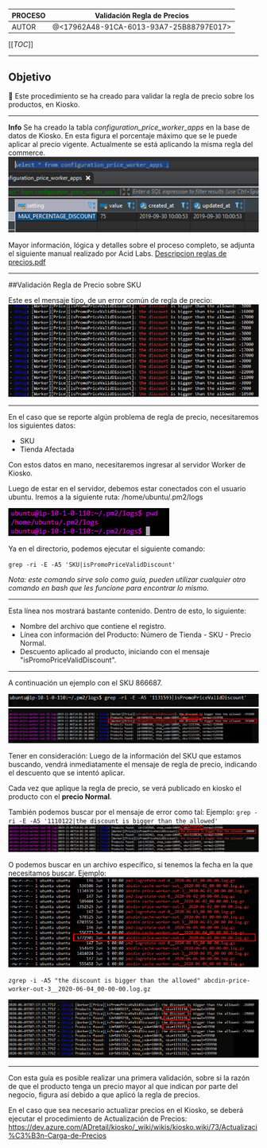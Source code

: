 | PROCESO | Validación Regla de Precios |
|--|--|
|  AUTOR| @<17962A48-91CA-6013-93A7-25B88797E017>  |

[[_TOC_]]

----

## **Objetivo** 
:dart: Este procedimiento se ha creado para validar la regla de precio sobre los productos, en Kiosko.

----
**Info** 
Se ha creado la tabla _configuration_price_worker_apps_ en la base de datos de Kiosko. En esta figura el porcentaje máximo que se le puede aplicar al precio vigente.
Actualmente se está aplicando la misma regla del commerce.
![image.png](/.attachments/image-3c9b5c1a-93e8-4cc3-ac73-c52bb1def65b.png)

Mayor información, lógica y detalles sobre el proceso completo, se adjunta el siguiente manual realizado por Acid Labs.
[Descripcion reglas de precios.pdf](/.attachments/Descripcion%20reglas%20de%20precios-cc068bb2-09f2-40f3-a132-a65cf79db142.pdf)

----

##Validación Regla de Precio sobre SKU

Este es el mensaje tipo, de un error común de regla de precio:
![image.png](/.attachments/image-5537e6ff-9491-4402-a4eb-4f55f717af32.png)

----
En el caso que se reporte algún problema de regla de precio, necesitaremos los siguientes datos:

- SKU
- Tienda Afectada

Con estos datos en mano, necesitaremos ingresar al servidor Worker de Kiosko. 

Luego de estar en el servidor, debemos estar conectados con el usuario ubuntu.
Iremos a la siguiente ruta: /home/ubuntu/.pm2/logs

![image.png](/.attachments/image-8ed25ddc-340d-41f7-aa8a-f80ea1e02abe.png)

Ya en el directorio, podemos ejecutar el siguiente comando:

`grep -ri -E -A5 'SKU|isPromoPriceValidDiscount'`

_Nota: este comando sirve solo como guía, pueden utilizar cualquier otro comando en bash que les funcione para encontrar lo mismo._

----
Esta línea nos mostrará bastante contenido. Dentro de esto, lo siguiente:

- Nombre del archivo que contiene el registro.
- Línea con información del Producto: Número de Tienda - SKU - Precio Normal.
- Descuento aplicado al producto, iniciando con el mensaje "isPromoPriceValidDiscount".
----

A continuación un ejemplo con el SKU 866687.

![image.png](/.attachments/image-af448236-723a-44fc-95c0-166e3a2d1fee.png)
![image.png](/.attachments/image-1df41c13-2353-4d15-b861-bf4aec01d15b.png)

Tener en consideración:
Luego de la información del SKU que estamos buscando, vendrá inmediatamente el mensaje de regla de precio, indicando el descuento que se
intentó aplicar.

Cada vez que aplique la regla de precio, se verá publicado en kiosko el producto con el **precio Normal**.

También podemos buscar por el mensaje de error como tal:
Ejemplo:
`grep -ri -E -A5 '1110122|the discount is bigger than the allowed'`
![image.png](/.attachments/image-39e28a0d-d5be-410b-a2d2-47dfe471b8ce.png)

O podemos buscar en un archivo específico, si tenemos la fecha en la que necesitamos buscar.
Ejemplo:
![image.png](/.attachments/image-bd9e835e-04a5-4755-b852-ed8630700e61.png)

`zgrep -i -A5 "the discount is bigger than the allowed" abcdin-price-worker-out-3__2020-06-04_00-00-00.log.gz`

![image.png](/.attachments/image-30f4b41b-36ed-48b0-81b7-93f84cef5084.png)

----
Con esta guía es posible realizar una primera validación, sobre si la razón de que el producto tenga un precio mayor al que indican por parte del negocio, figura así debido a que aplicó la regla de precios.

En el caso que sea necesario actualizar precios en el Kiosko, se deberá ejecutar el procedimiento de Actualización de Precios: 
https://dev.azure.com/ADretail/kiosko/_wiki/wikis/kiosko.wiki/73/Actualizaci%C3%B3n-Carga-de-Precios
